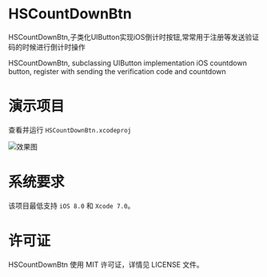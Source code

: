HSCountDownBtn
==============

HSCountDownBtn,子类化UIButton实现iOS倒计时按钮,常常用于注册等发送验证码的时候进行倒计时操作

HSCountDownBtn, subclassing UIButton implementation iOS countdown button, register with sending the verification code and countdown

演示项目
==============
查看并运行 `HSCountDownBtn.xcodeproj`

![效果图](https://github.com/Hanwp/HWDownSelectedView/blob/master/Demo/选择框gif.gif)


系统要求
==============
该项目最低支持 `iOS 8.0` 和 `Xcode 7.0`。

 
许可证
==============
HSCountDownBtn 使用 MIT 许可证，详情见 LICENSE 文件。


<!--相关文章
==============-->



